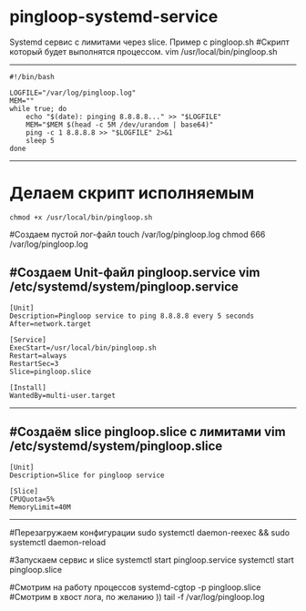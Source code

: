# pingloop-systemd-service
Systemd сервис с лимитами через slice. Пример с pingloop.sh
#Скрипт который будет выполнятся процессом.
	vim /usr/local/bin/pingloop.sh

--------------------------------------------------------
	#!/bin/bash

	LOGFILE="/var/log/pingloop.log"
	MEM=""
	while true; do
		echo "$(date): pinging 8.8.8.8..." >> "$LOGFILE"
		MEM="$MEM $(head -c 5M /dev/urandom | base64)"
		ping -c 1 8.8.8.8 >> "$LOGFILE" 2>&1
		sleep 5
	done
--------------------------------------------------------
# Делаем скрипт исполняемым
	chmod +x /usr/local/bin/pingloop.sh

#Создаем пустой лог-файл
	touch /var/log/pingloop.log
	chmod 666 /var/log/pingloop.log

#Создаем Unit-файл pingloop.service
vim /etc/systemd/system/pingloop.service
--------------------------------------------------------
	[Unit]
	Description=Pingloop service to ping 8.8.8.8 every 5 seconds
	After=network.target

	[Service]
	ExecStart=/usr/local/bin/pingloop.sh
	Restart=always
	RestartSec=3
	Slice=pingloop.slice

	[Install]
	WantedBy=multi-user.target
--------------------------------------------------------

#Создаём slice pingloop.slice с лимитами
	vim /etc/systemd/system/pingloop.slice
--------------------------------------------------------
	[Unit]
	Description=Slice for pingloop service

	[Slice]
	CPUQuota=5%
	MemoryLimit=40M
--------------------------------------------------------

#Перезагружаем конфигурации
	sudo systemctl daemon-reexec && sudo systemctl daemon-reload

#Запускаем сервис и slice
	systemctl start pingloop.service
	systemctl start pingloop.slice


#Смотрим на работу процессов
	systemd-cgtop -p pingloop.slice
#Смотрим в хвост лога, по желанию ))
	tail -f /var/log/pingloop.log
